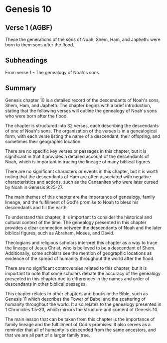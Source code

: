# Genesis 10

## Verse 1 (AGBF)

These the generations of the sons of Noah, Shem, Ham, and Japheth: were born to them sons after the flood.

## Subheadings

From verse 1 - The genealogy of Noah's sons

## Summary

Genesis chapter 10 is a detailed record of the descendants of Noah's sons, Shem, Ham, and Japheth. The chapter begins with a brief introduction, stating that the following verses will outline the genealogy of Noah's sons who were born after the flood.

The chapter is structured into 32 verses, each describing the descendants of one of Noah's sons. The organization of the verses is in a genealogical form, with each verse listing the name of a descendant, their offspring, and sometimes their geographic location.

There are no specific key verses or passages in this chapter, but it is significant in that it provides a detailed account of the descendants of Noah, which is important in tracing the lineage of many biblical figures.

There are no significant characters or events in this chapter, but it is worth noting that the descendants of Ham are often associated with negative characteristics and actions, such as the Canaanites who were later cursed by Noah in Genesis 9:25-27.

The main themes of this chapter are the importance of genealogy, family lineage, and the fulfillment of God's promise to Noah to bless his descendants and fill the earth.

To understand this chapter, it is important to consider the historical and cultural context of the time. The genealogy presented in this chapter provides a clear connection between the descendants of Noah and the later biblical figures, such as Abraham, Moses, and David.

Theologians and religious scholars interpret this chapter as a way to trace the lineage of Jesus Christ, who is believed to be a descendant of Shem. Additionally, some scholars see the mention of geographic locations as evidence of the spread of humanity throughout the world after the flood.

There are no significant controversies related to this chapter, but it is important to note that some scholars debate the accuracy of the genealogy presented in this chapter due to differences in the names and order of descendants in other biblical passages.

This chapter relates to other chapters and books in the Bible, such as Genesis 11 which describes the Tower of Babel and the scattering of humanity throughout the world. It also relates to the genealogy presented in 1 Chronicles 1:5-23, which mirrors the structure and content of Genesis 10.

The main lesson that can be taken from this chapter is the importance of family lineage and the fulfillment of God's promises. It also serves as a reminder that all of humanity is descended from the same ancestors, and that we are all part of a larger family tree.